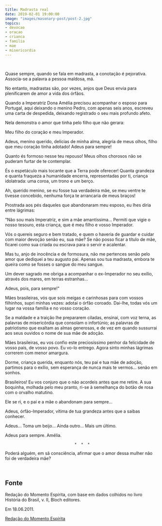 ```yaml
---
title: Madrasta real
date: 2019-02-01 19:00:00
image: "images/masonary-post/post-2.jpg"
topics: 
- devocao
- oracao
- crianca
- familia
- mae
- misericordia
---
```

 

Quase sempre, quando se fala em madrasta, a conotação é pejorativa. Associa-se
a palavra a pessoa maldosa, má.

No entanto, madrastas são, por vezes, anjos que Deus envia para plenificarem de
amor a vida dos órfãos.

Quando a Imperatriz Dona Amélia precisou acompanhar o esposo para Portugal,
aqui deixando o menino Pedro, com apenas seis anos, escreveu uma carta de
despedida, deixando registrado o seu mais profundo afeto.

Nela demonstra o amor que tinha pelo filho que não gerara:

Meu filho do coração e meu Imperador.

Adeus, menino querido, delícias de minha alma, alegria de meus olhos, filho que
meu coração tinha adotado! Adeus para sempre!

Quanto és formoso nesse teu repouso! Meus olhos chorosos não se puderam furtar
de te contemplar.

És o espetáculo mais tocante que a Terra pode oferecer! Quanta grandeza e
quanta fraqueza a humanidade encerra, representadas por ti, criança idolatrada:
uma coroa, um trono e um berço.

Ah, querido menino, se eu fosse tua verdadeira mãe, se meu ventre te tivesse
concebido, nenhuma força te arrancaria de meus braços!

Prostrada aos pés daqueles que abandonaram meu esposo, eu lhes diria entre
lágrimas:

"Não sou mais Imperatriz, e sim a mãe amantíssima... Permiti que vigie o nosso
tesouro, esta criança, que é meu filho e vosso Imperador.

Vós o quereis seguro e bem tratado, e quem o haveria de guardar e cuidar com
maior devoção senão eu, sua mãe? Se não posso ficar a título de mãe, ficarei
como sua criada ou escrava para o servir e acalentar.

Mas tu, anjo de inocência e de formosura, não me pertences senão pelo amor que
dediquei a teu augusto pai. Apenas sou tua madrasta, embora te queira como se
fosses o sangue do meu sangue.

Um dever sagrado me obriga a acompanhar o ex-Imperador no seu exílio, através
dos mares, em terras estranhas...

Adeus, pois, para sempre!"

Mães brasileiras, vós que sois meigas e carinhosas para com vossos filhinhos,
supri minhas vezes: adotai o órfão coroado. Dai-lhe, todas vós um lugar na
vossa família e no vosso coração.

Se a maldade e a traição lhe prepararem ciladas, ensinai, com voz terna, as
palavras de misericórdia que consolam o infortúnio; as palavras de patriotismo
que exaltam as almas generosas, e de vez em quando sussurrai aos seus ouvidos o
nome de sua mãe de adoção.

Mães brasileiras, eu vos confio este preciosíssimo penhor da felicidade de
vosso país, de vosso povo. Eu vo-lo entrego. Agora sinto minhas lágrimas
correrem com menor amargura.

Dorme, criança querida, enquanto nós, teu pai e tua mãe de adoção, partimos
para o exílio, sem esperança de nunca mais te vermos... senão em sonhos.

Brasileiros! Eu vos conjuro que o não acordeis antes que me retire. A sua
boquinha, molhada pelo meu pranto, ri-se à semelhança do botão de rosa com o
orvalho matutino.

Ele se ri, e o pai e a mãe o abandonam para sempre...

Adeus, órfão-Imperador, vítima de tua grandeza antes que a saibas conhecer.

Adeus... Toma um beijo... Ainda outro... Mais um último.

Adeus para sempre. Amélia.

                                    *  *  *

Poderá alguém, em sã consciência, afirmar que o amor dessa mulher não foi de
verdadeira mãe?

 
## Fonte
Redação do Momento Espírita, com base em dados colhidos no livro História do
Brasil, v. II, Bloch editores.

Em 18.06.2011.


[Redação do Momento Espírita](http://momento.com.br/pt/ler_texto.php?id=3040)
